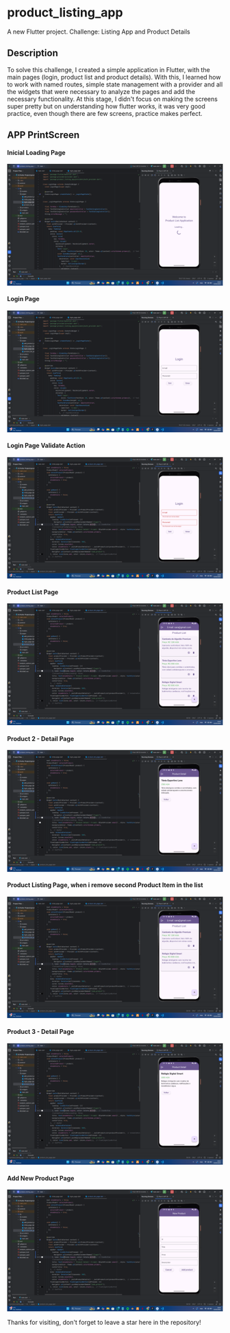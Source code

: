 # product_listing_app

A new Flutter project.
Challenge: Listing App and Product Details

## Description

To solve this challenge, I created a simple application in Flutter, with the main pages (login, product list and product details).
With this, I learned how to work with named routes, simple state management with a provider and all the widgets that were necessary to analyze the pages and add the necessary functionality.
At this stage, I didn't focus on making the screens super pretty but on understanding how flutter works, it was very good practice, even though there are few screens, practice makes perfect. 


## APP PrintScreen

#### Inicial Loading Page


![Loading page](./assets/images/splash_page.png)


#### Login Page


![Login page](./assets/images/login_page.png)


#### Login Page Validate Action


![Login page](./assets/images/login_validate_inputs.png)


#### Product List Page


![Product List page](./assets/images/product_list.png)


#### Product 2 - Detail Page


![Product Detail page](./assets/images/producy_detail-2.png)


#### Product Listing Page, when i remove second Product Item in the list


![Product List page](./assets/images/after_remove_action_screen.png)

#### Product 3 - Detail Page


![Product Detail page](./assets/images/product_detail-1.png)


#### Add New Product Page


![New Product page](./assets/images/add_product_page.png)


Thanks for visiting, don't forget to leave a star here in the repository!
